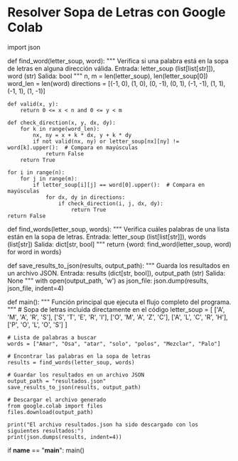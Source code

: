 # Resolver Sopa de Letras con Google Colab
import json

def find_word(letter_soup, word):
    """
    Verifica si una palabra está en la sopa de letras en alguna dirección válida.
    Entrada: letter_soup (list[list[str]]), word (str)
    Salida: bool
    """
    n, m = len(letter_soup), len(letter_soup[0])
    word_len = len(word)
    directions = [(-1, 0), (1, 0), (0, -1), (0, 1), (-1, -1), (1, 1), (-1, 1), (1, -1)]

    def valid(x, y):
        return 0 <= x < n and 0 <= y < m

    def check_direction(x, y, dx, dy):
        for k in range(word_len):
            nx, ny = x + k * dx, y + k * dy
            if not valid(nx, ny) or letter_soup[nx][ny] != word[k].upper():  # Compara en mayúsculas
                return False
        return True

    for i in range(n):
        for j in range(m):
            if letter_soup[i][j] == word[0].upper():  # Compara en mayúsculas
                for dx, dy in directions:
                    if check_direction(i, j, dx, dy):
                        return True
    return False

def find_words(letter_soup, words):
    """
    Verifica cuáles palabras de una lista están en la sopa de letras.
    Entrada: letter_soup (list[list[str]]), words (list[str])
    Salida: dict[str, bool]
    """
    return {word: find_word(letter_soup, word) for word in words}

def save_results_to_json(results, output_path):
    """
    Guarda los resultados en un archivo JSON.
    Entrada: results (dict[str, bool]), output_path (str)
    Salida: None
    """
    with open(output_path, 'w') as json_file:
        json.dump(results, json_file, indent=4)

def main():
    """
    Función principal que ejecuta el flujo completo del programa.
    """
    # Sopa de letras incluida directamente en el código
    letter_soup = [
        ['A', 'M', 'A', 'R', 'S'],
        ['S', 'T', 'E', 'R', 'I'],
        ['O', 'M', 'A', 'Z', 'C'],
        ['A', 'L', 'C', 'R', 'H'],
        ['P', 'O', 'L', 'O', 'S']
    ]

    # Lista de palabras a buscar
    words = ["Amar", "Osa", "atar", "solo", "polos", "Mezclar", "Palo"]

    # Encontrar las palabras en la sopa de letras
    results = find_words(letter_soup, words)

    # Guardar los resultados en un archivo JSON
    output_path = "resultados.json"
    save_results_to_json(results, output_path)

    # Descargar el archivo generado
    from google.colab import files
    files.download(output_path)

    print("El archivo resultados.json ha sido descargado con los siguientes resultados:")
    print(json.dumps(results, indent=4))

if __name__ == "__main__":
    main()
